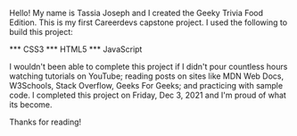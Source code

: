 Hello! My name is Tassia Joseph and I created the Geeky Trivia Food Edition. This is my first Careerdevs capstone project. I used the following to build this project:

*** CSS3
*** HTML5
*** JavaScript

I wouldn't been able to complete this project if I didn't pour countless hours watching tutorials on YouTube; reading posts on sites like MDN Web Docs, W3Schools, Stack Overflow, Geeks For Geeks; and practicing with sample code. I completed this project on Friday, Dec 3, 2021 and I'm proud of what its become. 

Thanks for reading!


